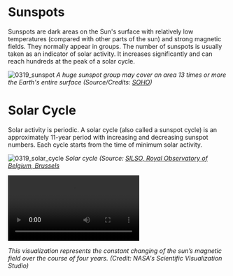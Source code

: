 # Sunspots

Sunspots are dark areas on the Sun's surface with relatively low temperatures (compared with other parts of the sun) and strong magnetic fields. They normally appear in groups. The number of sunspots is usually taken as an indicator of solar activity. It increases significantly and can reach hundreds at the peak of a solar cycle.

![0319_sunspot](./static/0319_sunspot.png)
*A huge sunspot group may cover an area 13 times or more the Earth's entire surface (Source/Credits: [SOHO](https://sohowww.nascom.nasa.gov/))*

# Solar Cycle

Solar activity is periodic. A solar cycle (also called a sunspot cycle) is an approximately 11-year period with increasing and decreasing sunspot numbers. Each cycle starts from the time of minimum solar activity. 

![0319_solar_cycle](./static/0319_cycle.png)
*Solar cycle (Source: [SILSO, Royal Observatory of Belgium, Brussels](http://sidc.be/silso)*

<video controls>
  <source src="./videos/sun_magnetic_field@nasa.mp4" type="video/mp4">
  Your browser does not support HTML5 video.
</video>

*This visualization represents the constant changing of the sun’s magnetic field over the course of four years. (Credit: NASA's Scientific Visualization Studio)*
